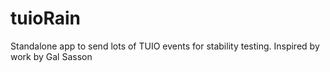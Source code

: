 # tuioRain
Standalone app to send lots of TUIO events for stability testing. Inspired by work by Gal Sasson
